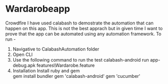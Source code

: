 # Wardarobeapp
Crowdfire
I have used calabash to demostrate the automation that can happen on this app. This is not the best apprach but in given time I want to prove that the app can be automated using any automation framework.
To run - 
1. Navigative to CalabashAutomation folder 
2. Open CLI
3. Use the following command to run the test
calabash-android run app-debug.apk features\Wardarobe.feature
4. Installation 
Install ruby and gem  
gem install bundler
gem 'calabash-android'
gem 'cucumber'
